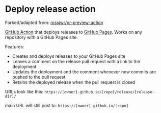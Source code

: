# Deploy release action

Forked/adapted from: [rossjwr/pr-preview-action](https://github.com/rossjrw/pr-preview-action)

[GitHub Action](https://github.com/features/actions) that deploys releases
to [GitHub Pages](https://pages.github.com/). Works on any
repository with a GitHub Pages site.

Features:

- Creates and deploys releases to your GitHub Pages site
- Leaves a comment on the release pull request with a link to the deployment
- Updates the deployment and the comment whenever new commits are pushed to
  the pull request
- Retains the deployed release when the pull
  request is closed

URLs look like this:
`https://[owner].github.io/[repo]/release/[release-dir]/`

main URL will still post to:
`https://[owner].github.io/[repo]`
